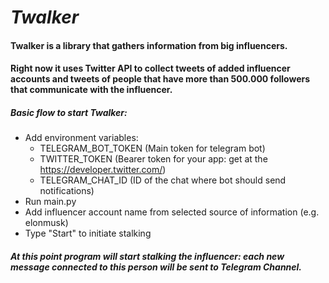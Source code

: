 # *Twalker*

#### Twalker is a library that gathers information from big influencers.
#### Right now it uses Twitter API to collect tweets of added influencer accounts and tweets of people that have more than 500.000 followers that communicate with the influencer.

##### Basic flow to start Twalker: 
- Add environment variables:
  * TELEGRAM_BOT_TOKEN (Main token for telegram bot)
  * TWITTER_TOKEN (Bearer token for your app: get at the https://developer.twitter.com/)
  * TELEGRAM_CHAT_ID (ID of the chat where bot should send notifications)
- Run main.py
- Add influencer account name from selected source of information (e.g. elonmusk)
- Type "Start" to initiate stalking
##### At this point program will start stalking the influencer: each new message connected to this person will be sent to Telegram Channel.
